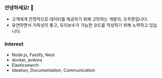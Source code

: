 ### 안녕하세요! 🫡<br/>
- 고객에게 안정적으로 데이터를 제공하기 위해 고민하는 개발자, 오주환입니다.<br/>
- 유연하면서 가독성이 좋고, 유지보수가 가능한 코드를 작성하기 위해 노력하고 있습니다.<br/>

### Interest
- Node.js, Fastify, Nest
- docker, jenkins
- Elasticsearch
- Ideation, Documentation, Communication
